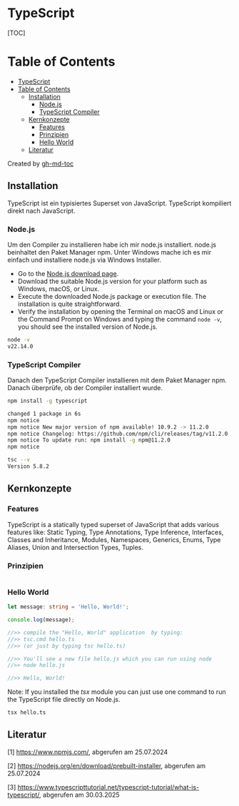 # TypeScript

[TOC]

Table of Contents
=================

* [TypeScript](#typescript)
* [Table of Contents](#table-of-contents)
  * [Installation](#installation)
    * [Node.js](#node-js)
    * [TypeScript Compiler](#typescript-compiler)
  * [Kernkonzepte](#kernkonzepte)
    * [Features](#features)
    * [Prinzipien](#prinzipien)
    * [Hello World](#hello-world)
  * [Literatur](#literatur)

Created by [gh-md-toc](https://github.com/ekalinin/github-markdown-toc.go)

## Installation

TypeScript ist ein typisiertes Superset von JavaScript. TypeScript kompiliert direkt nach JavaScript. 

### Node.js

Um den Compiler zu installieren habe ich mir node.js installiert. node.js beinhaltet den Paket Manager npm. Unter Windows mache ich es mir einfach und installiere node.js via Windows Installer. 

- Go to the [Node.js download page](https://nodejs.org/en/download/).
- Download the suitable Node.js version for your platform such as Windows, macOS, or Linux.
- Execute the downloaded Node.js package or execution file. The installation is quite straightforward.
- Verify the installation by opening the Terminal on macOS and Linux or the Command Prompt on Windows and typing the command `node -v`, you should see the installed version of Node.js.

```bash
node -v
v22.14.0
```

### TypeScript Compiler

Danach den TypeScript Compiler installieren mit dem Paket Manager npm. Danach überprüfe, ob der Compiler installiert wurde. 

```bash
npm install -g typescript 

changed 1 package in 6s
npm notice
npm notice New major version of npm available! 10.9.2 -> 11.2.0
npm notice Changelog: https://github.com/npm/cli/releases/tag/v11.2.0
npm notice To update run: npm install -g npm@11.2.0
npm notice

tsc --v
Version 5.8.2
```

## Kernkonzepte

### Features

TypeScript is a statically typed superset of JavaScript that adds various features like: Static Typing, Type Annotations, Type Inference, Interfaces, Classes and Inheritance, Modules, Namespaces, Generics, Enums, Type Aliases, Union and Intersection Types, Tuples.

### Prinzipien



```

```

### Hello World

```typescript
let message: string = 'Hello, World!';

console.log(message);

//>> compile the "Hello, World" application  by typing:
//>> tsc.cmd hello.ts
//>> (or just by typing tsc hello.ts)

//>> You'll see a new file hello.js which you can run using node
//>> node hello.js

//>> Hello, World!
```

Note: If you installed the *tsx* module you can just use one command  to run the TypeScript file directly on Node.js.

```bash
tsx hello.ts
```

## Literatur  

[1] https://www.npmjs.com/, abgerufen am 25.07.2024

[2] https://nodejs.org/en/download/prebuilt-installer, abgerufen am 25.07.2024

[3] https://www.typescripttutorial.net/typescript-tutorial/what-is-typescript/, abgerufen am 30.03.2025
